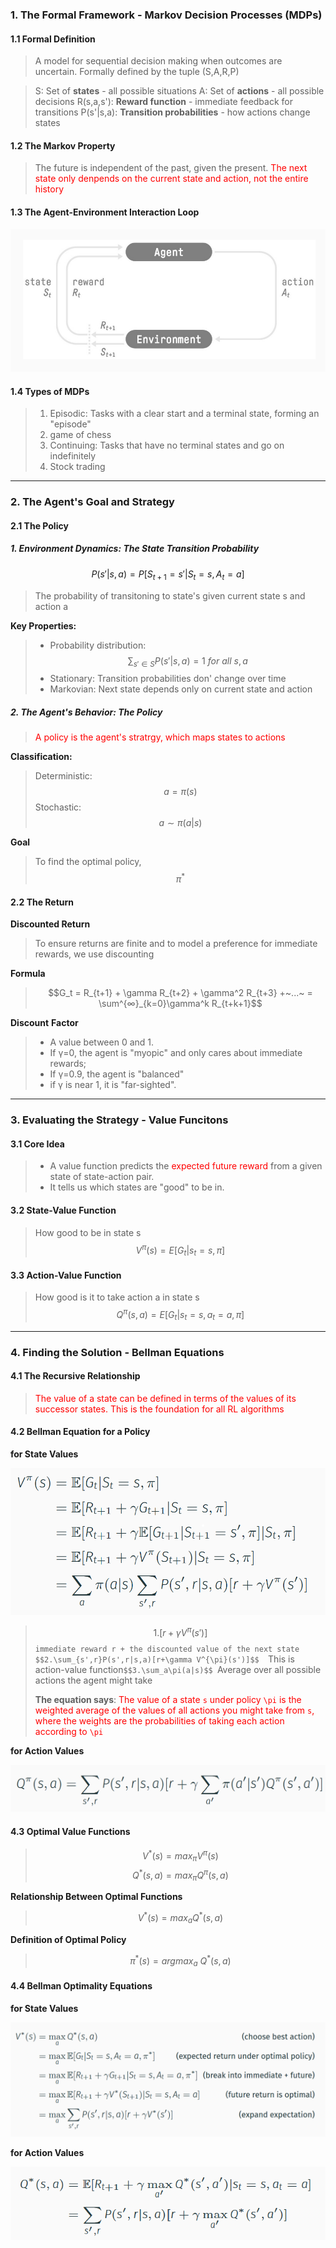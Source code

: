 ### 1. The Formal Framework - Markov Decision Processes (MDPs)
#### 1.1 Formal Definition

>A model for sequential decision making when outcomes are uncertain.
>Formally defined by the tuple (S,A,R,P)

>S: Set of **states** - all possible situations
>A: Set of **actions** - all possible decisions
>R(s,a,s'): **Reward function** - immediate feedback for transitions
>P(s'|s,a): **Transition probabilities** - how actions change states

#### 1.2 The Markov Property

>The future is independent of the past, given the present.
><font color="Red">The next state only denpends on the current state and action, not the entire history</font>

#### 1.3 The Agent-Environment Interaction Loop

![](../Reinforcement%20Learning/images/interaction%20loop.png)
#### 1.4 Types of MDPs

> 1. Episodic: Tasks with a clear start and a terminal state, forming an "episode"
> 	1. game of chess
> 2. Continuing: Tasks that have no terminal states and go on indefinitely
> 	1. Stock trading

***
### 2. The Agent's Goal and Strategy
#### 2.1 The Policy
##### 1. Environment Dynamics: The State Transition Probability
$$P(s'|s,a) = P[S_{t+1}=s' | S_t=s, A_t=a]
$$
>The probability of transitoning to state's given current state s and action a

**Key Properties:**

>* Probability distribution: $$\sum_{s'\in S}P(s'|s,a)=1~for~all~s,a$$
>* Stationary: Transition probabilities don' change over time
>* Markovian: Next state depends only on current state and action

##### 2. The Agent's Behavior: The Policy

><font color="Red">A policy is the agent's stratrgy, which maps states to actions</font>

**Classification:**

>Deterministic: $$a = \pi(s)$$
>Stochastic: 
>$$a\sim \pi(a|s)$$

**Goal**

>To find the optimal policy, $$\pi^*$$
#### 2.2 The Return

**Discounted Return**

>To ensure returns are finite and to model a preference for immediate rewards, we use discounting

**Formula**

>$$G_t = R_{t+1} + \gamma R_{t+2} + \gamma^2 R_{t+3} +~...~ = \sum^{∞}_{k=0}\gamma^k R_{t+k+1}$$

**Discount** **Factor**

>* A value between 0 and 1. 
>* If γ=0, the agent is "myopic" and only cares about immediate rewards; 
>* If γ=0.9, the agent is "balanced"
>* if γ is near 1, it is "far-sighted".

***
### 3. Evaluating the Strategy - Value Funcitons
#### 3.1 Core Idea

>* A value function predicts the <font color="Red">expected future reward</font> from a given state of state-action pair.
>* It tells us which states are "good" to be in.

#### 3.2 State-Value Function

>How good to be in state s
>$$V^{\pi}(s)=E[G_t|s_t=s,\pi]$$

#### 3.3 Action-Value Function

>How good is it to take action a in state s
>$$Q^{\pi}(s,a)=E[G_t|s_t=s,a_t=a,\pi]$$

***
### 4. Finding the Solution - Bellman Equations

#### 4.1 The Recursive Relationship

><font color="Red">The value of a state can be defined in terms of the values of its successor states. </font>
><font color="Red">This is the foundation for all RL algorithms</font>
#### 4.2 Bellman Equation for a Policy

**for State Values**

![](../Reinforcement%20Learning/images/BellmanEquationV.png)
>$$1.[r+\gamma V^{\pi}(s')]$$  `immediate reward r + the discounted value of the next state
>$$2.\sum_{s',r}P(s',r|s,a)[r+\gamma V^{\pi}(s')]$$  `This is action-value function`
>$$3.\sum_a\pi(a|s)$$  `Average over all possible actions the agent might take
>
>**The equation says**:
> <font color="red">The value of a state `s` under policy `\pi` is the weighted average of the values of all actions you might take from `s`, where the weights are the probabilities of taking each action according to `\pi`</font>

**for Action Values**

![](../Reinforcement%20Learning/images/BellmanEquationQ.png)

#### 4.3 Optimal Value Functions

>$$V^{*}(s)=max_{\pi}V^{\pi}(s)$$$$Q^{*}(s,a)=max_{\pi}Q^{\pi}(s,a)$$

**Relationship Between Optimal Functions**

>$$V^{*}(s)=max_aQ^*(s,a)$$

**Definition of Optimal Policy**

>$$\pi^{*}(s)=argmax_a~Q^*(s,a)$$
#### 4.4 Bellman Optimality Equations

**for State Values**

![](../Reinforcement%20Learning/images/BellmanOptimalityEquationsV.png)

**for Action Values**

![](../Reinforcement%20Learning/images/BellmanOptimalityEquationsQ.png)